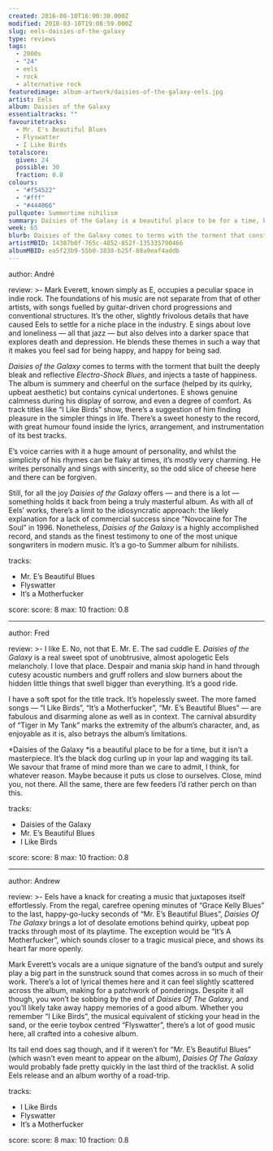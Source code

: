 ```yaml
---
created: 2016-08-10T16:00:30.000Z
modified: 2018-03-10T19:08:59.000Z
slug: eels-daisies-of-the-galaxy
type: reviews
tags:
  - 2000s
  - "24"
  - eels
  - rock
  - alternative rock
featuredimage: album-artwork/daisies-of-the-galaxy-eels.jpg
artist: Eels
album: Daisies of the Galaxy
essentialtracks: ""
favouritetracks:
  - Mr. E's Beautiful Blues
  - Flyswatter
  - I Like Birds
totalscore:
  given: 24
  possible: 30
  fraction: 0.8
colours:
  - "#f54522"
  - "#fff"
  - "#444066"
pullquote: Summertime nihilism
summary: Daisies of the Galaxy is a beautiful place to be for a time, but it isn’t a masterpiece. It’s the black dog curling up in your lap and wagging its tail. We savour that frame of mind more than we care to admit, I think.
week: 65
blurb: Daisies of the Galaxy comes to terms with the torment that constructed the deeply bleak and reflective Electro-Shock Blues, and injects a taste of happiness.
artistMBID: 14387b0f-765c-4852-852f-135335790466
albumMBID: ea5f23b9-55b0-3838-b25f-88a9eaf4addb
---
```

author: André

review: >-
  Mark Everett, known simply as E, occupies a peculiar space in indie rock. The foundations of his music are not separate from that of other artists, with songs fuelled by guitar-driven chord progressions and conventional structures. It’s the other, slightly frivolous details that have caused Eels to settle for a niche place in the industry. E sings about love and loneliness — all that jazz — but also delves into a darker space that explores death and depression. He blends these themes in such a way that it makes you feel sad for being happy, and happy for being sad. 
  
  *Daisies of the Galaxy* comes to terms with the torment that built the deeply bleak and reflective *Electro-Shock Blues*, and injects a taste of happiness. The album is summery and cheerful on the surface (helped by its quirky, upbeat aesthetic) but contains cynical undertones. E shows genuine calmness during his display of sorrow, and even a degree of comfort. As track titles like “I Like Birds” show, there’s a suggestion of him finding pleasure in the simpler things in life. There’s a sweet honesty to the record, with great humour found inside the lyrics, arrangement, and instrumentation of its best tracks. 
  
  E’s voice carries with it a huge amount of personality, and whilst the simplicity of his rhymes can be flaky at times, it’s mostly very charming. He writes personally and sings with sincerity, so the odd slice of cheese here and there can be forgiven. 
  
  Still, for all the joy *Daisies of the Galaxy* offers — and there is a lot — something holds it back from being a truly masterful album. As with all of Eels’ works, there’s a limit to the idiosyncratic approach: the likely explanation for a lack of commercial success since “Novocaine for The Soul” in 1996. Nonetheless, *Daisies of the Galaxy* is a highly accomplished record, and stands as the finest testimony to one of the most unique songwriters in modern music. It’s a go-to Summer album for nihilists.

tracks:
  - Mr. E’s Beautiful Blues
  - ­Flyswatter
  - ­It’s a Motherfucker

score:
  score: 8
  max: 10
  fraction: 0.8

---
author: Fred

review: >-
  I like E. No, not that E. Mr. E. The sad cuddle E. *Daisies of the Galaxy* is a real sweet spot of unobtrusive, almost apologetic Eels melancholy. I love that place. Despair and mania skip hand in hand through cutesy acoustic numbers and gruff rollers and slow burners about the hidden little things that swell bigger than everything. It’s a good ride. 
  
  I have a soft spot for the title track. It’s hopelessly sweet. The more famed songs — “I Like Birds”, “It’s a Motherfucker”, “Mr. E’s Beautiful Blues” — are fabulous and disarming alone as well as in context. The carnival absurdity of “Tiger in My Tank” marks the extremity of the album’s character, and, as enjoyable as it is, also betrays the album’s limitations. 
  
  *Daisies of the Galaxy *is a beautiful place to be for a time, but it isn’t a masterpiece. It’s the black dog curling up in your lap and wagging its tail. We savour that frame of mind more than we care to admit, I think, for whatever reason. Maybe because it puts us close to ourselves. Close, mind you, not there. All the same, there are few feeders I’d rather perch on than this.

tracks:
  - Daisies of the Galaxy
  - ­Mr. E’s Beautiful Blues
  - ­I Like Birds

score:
  score: 8
  max: 10
  fraction: 0.8

---
author: Andrew

review: >-
  Eels have a knack for creating a music that juxtaposes itself effortlessly. From the regal, carefree opening minutes of “Grace Kelly Blues” to the last, happy-go-lucky seconds of “Mr. E’s Beautiful Blues”, *Daisies Of The Galaxy* brings a lot of desolate emotions behind quirky, upbeat pop tracks through most of its playtime. The exception would be “It’s A Motherfucker”, which sounds closer to a tragic musical piece, and shows its heart far more openly. 
  
  Mark Everett’s vocals are a unique signature of the band’s output and surely play a big part in the sunstruck sound that comes across in so much of their work. There’s a lot of lyrical themes here and it can feel slightly scattered across the album, making for a patchwork of ponderings. Despite it all though, you won’t be sobbing by the end of *Daisies Of The Galaxy*, and you’ll likely take away happy memories of a good album. Whether you remember “I Like Birds”, the musical equivalent of sticking your head in the sand, or the eerie toybox centred “Flyswatter”, there’s a lot of good music here, all crafted into a cohesive album. 
  
  Its tail end does sag though, and if it weren’t for “Mr. E’s Beautiful Blues” (which wasn’t even meant to appear on the album), *Daisies Of The Galaxy* would probably fade pretty quickly in the last third of the tracklist. A solid Eels release and an album worthy of a road-trip.

tracks:
  - I Like Birds
  - ­Flyswatter
  - ­It’s a Motherfucker
  
score:
  score: 8
  max: 10
  fraction: 0.8
